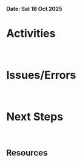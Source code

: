 **Date: Sat 18 Oct 2025**<br>
# Activities
<br>

# Issues/Errors
<br>

# Next Steps
<br>

## Resources
<br>

